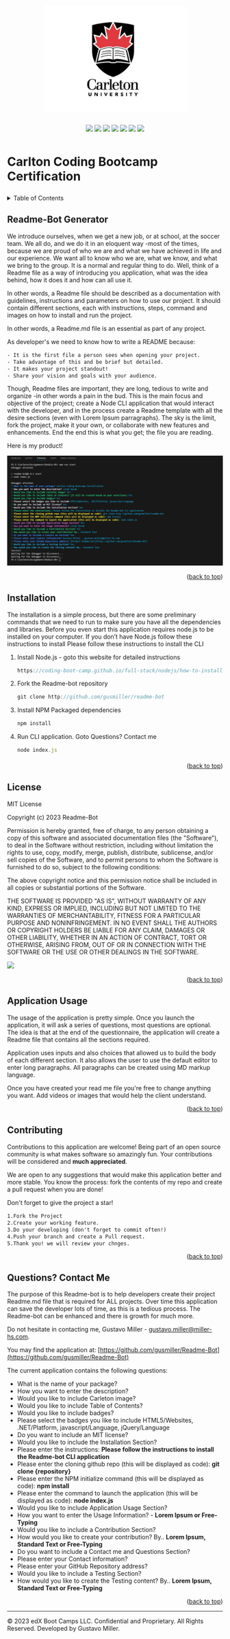 <a id="readme-top" name="readme-top"></a>

<p align="center"><img src="./assets/images/carleton-u-logo.jpg" height="250"></p>

<p align="center" style="margin-top:25px; margin-bottom:50px;">
	<a><img src="https://img.shields.io/static/v1.svg?label=HTML5&message=Websites&color=red"/></a>
	<a><img src="https://img.shields.io/static/v1.svg?label=.NET&message=Platform&color=red"/></a>
	<a><img src="https://img.shields.io/static/v1.svg?label=javascript&message=Language&color=cyan"/></a>
	<a><img src="https://img.shields.io/static/v1.svg?label=jQuery&message=Language&color=yellow"/></a>
	<a><img src="https://img.shields.io/static/v1.svg?label=nodejs&message=Server&color=red"/></a>
	<a><img src="https://img.shields.io/static/v1.svg?label=Bootstrap&message=Styling&color=green"/></a>
	<a><img src="https://img.shields.io/static/v1.svg?label=License&message=MIT&color=yellow"/></a>
</p>

# Carlton Coding Bootcamp Certification

<details style="margin-bottom: 25px; margin-top: 25px;">
	<summary>Table of Contents</summary>
	<ol>
		<li><a href="#Description">Project Description</a></li>
		<li><a href="#installation">Installation</a></li>
		<li><a href="#license">License</a></li>
		<li><a href="#usage">Application Usage</a></li>
		<li><a href="#contribution">Contributions</a></li>
		<li><a href="#contactme">Questions? Contact Me!</a></li>
	</ol>
</details>
<div id="Description" style="margin-top: 25px;">

## Readme-Bot Generator

We introduce ourselves, when we get a new job, or at school, at the soccer team. We all do, and we do it in an eloquent way -most of the times, because we are proud of who we are and what we have achieved in life and our experience. We want all to know who we are, what we know, and what we bring to the group. It is a normal and regular thing to do. Well, think of a Readme file as a way of introducing you application, what was the idea behind, how it does it and how can all use it.

In other words, a Readme file should be described as a documentation with guidelines, instructions and parameters on how to use our project. It should contain different sections, each with instructions, steps, command and images on how to install and run the project.

In other words, a Readme.md file is an essential as part of any project. 

As developer's we need to know how to write a README because:

    - It is the first file a person sees when opening your project.
	- Take advantage of this and be brief but detailed.
    - It makes your project standout! 
    - Share your vision and goals with your audience.

Though, Readme files are important, they are long, tedious to write and organize -in other words a pain in the bud. This is the main focus and objective of the project; create a Node CLI application that would interact with the developer, and in the process create a Readme template with all the desire sections (even with Lorem Ipsum parragraphs). The sky is the limit, fork the project, make it your own, or collaborate with new features and enhancements. End the end this is what you get; the file you are reading.

Here is my product!

<div style="margin-top: 15px;">
	<img src="./assets/images/node001.png">
</div>
</div>

<p align="right">(<a href="#readme-top">back to top</a>)</p>

<div id="installation" style="margin-bottom: 20px;margin-top: 20px;">

## Installation

The installation is a simple process, but there are some preliminary commands that we need to run to make sure you have all the dependencies and libraries. Before you even start this application requires node.js to be installed on your computer. If you don’t have Node.js follow these instructions to install
Please follow these instructions to install the CLI 

1. Install Node.js - goto this website for detailed instructions
	```js
	https://coding-boot-camp.github.io/full-stack/nodejs/how-to-install-nodejs
	```
2. Fork the Readme-bot repository
	```js
	git clone http://github.com/gusmiller/readme-bot
	```
2. Install NPM Packaged dependencies
	```js
	npm install
	```
3. Run CLI application. Goto Questions? Contact me
	```js
	node index.js
	```
</div>

<p align="right">(<a href="#readme-top">back to top</a>)</p>

<div id="license" style="margin-top: 25px;">

## License

MIT License

Copyright (c) 2023 Readme-Bot

Permission is hereby granted, free of charge, to any person obtaining a copy of this software and associated documentation files (the "Software"), to deal in the Software without restriction, including without limitation the rights to use, copy, modify, merge, publish, distribute, sublicense, and/or sell copies of the Software, and to permit persons to whom the Software is furnished to do so, subject to the following conditions:

The above copyright notice and this permission notice shall be included in all copies or substantial portions of the Software.

THE SOFTWARE IS PROVIDED "AS IS", WITHOUT WARRANTY OF ANY KIND, EXPRESS OR IMPLIED, INCLUDING BUT NOT LIMITED TO THE WARRANTIES OF MERCHANTABILITY, FITNESS FOR A PARTICULAR PURPOSE AND NONINFRINGEMENT. IN NO EVENT SHALL THE AUTHORS OR COPYRIGHT HOLDERS BE LIABLE FOR ANY CLAIM, DAMAGES OR OTHER LIABILITY, WHETHER IN AN ACTION OF CONTRACT, TORT OR OTHERWISE, ARISING FROM, OUT OF OR IN CONNECTION WITH THE SOFTWARE OR THE USE OR OTHER DEALINGS IN THE SOFTWARE.

<a><img src="https://img.shields.io/static/v1.svg?label=License&message=MIT&color=yellow"/></a>

<p align="right">(<a href="#readme-top">back to top</a>)</p>

</div>

<div id="usage" style="margin-top: 25px;">

## Application Usage

The usage of the application is pretty simple. Once you launch the application, it will ask a series of questions, most questions are optional. The idea is that at the end of the questionnaire, the application will create a Readme file that contains all the sections required.

Application uses inputs and also choices that allowed us to build the body of each different section. It also allows the user to use the default editor to enter long paragraphs. All paragraphs can be created using MD markup language.

Once you have created your read me file you're free to change anything you want. Add videos or images that would help the client understand.



<p align="right">(<a href="#readme-top">back to top</a>)</p>

</div>

<div id="contribution" style="margin-top: 25px;">

## Contributing 

Contributions to this application are welcome! Being part of an open source community is what makes software so amazingly fun. Your contributions will be considered and **much appreciated**.

We are open to any suggestions that would make this application better and more stable. You know the process: fork the contents of my repo and create a pull request when you are done!

Don't forget to give the project a star!

	1.Fork the Project
	2.Create your working feature.
	3.Do your developing (don't forget to commit often!)
	4.Push your branch and create a Pull request.
	5.Thank you! we will review your chnges.

<p align="right">(<a href="#readme-top">back to top</a>)</p>

</div>

<div id="contactme" style="margin-top: 25px;">

## Questions? Contact Me 

The purpose of this Readme-bot is to help developers create their project Readme.md file that is required for ALL projects. Over time this application can save the developer lots of time, as this is a tedious process. The Readme-bot can be enhanced and there is growth for much more.

Do not hesitate in contacting me, Gustavo Miller - gustavo.miller@miller-hs.com.

You may find the application at: [https://github.com/gusmiller/Readme-Bot](https://github.com/gusmiller/Readme-Bot)

The current application contains the following questions:

- What is the name of your package?
- How you want to enter the description?
- Would you like to include Carleton image?
- Would you like to include Table of Contents?
- Would you like to include badges?
- Please select the badges you like to include HTML5/Websites, .NET/Platform, javascript/Language, jQuery/Language
- Do you want to include an MIT license?
- Would you like to include the Installation Section?
- Please enter the instructions: **Please follow the instructions to install the Readme-bot CLI application**
- Please enter the cloning github repo (this will be displayed as code): **git clone {repository}**
- Please enter the NPM initialize command (this will be displayed as code): **npm install**
- Please enter the command to launch the application (this will be displayed as code): **node index.js**
- Would you like to include Application Usage Section?
- How you want to enter the Usage Information? - **Lorem Ipsum or Free-Typing**
- Would you like to include a Contribution Section?
- How would you like to create your contribution? By.. **Lorem Ipsum, Standard Text or Free-Typing**
- Do you want to include a Contact me and Questions Section?
- Please enter your Contact information?
- Please enter your GitHub Repository address?
- Would you like to include a Testing Section?
- How would you like to create the Testing content? By.. **Lorem Ipsum, Standard Text or Free-Typing**

<p align="right">(<a href="#readme-top">back to top</a>)</p>

</div>

---
© 2023 edX Boot Camps LLC. Confidential and Proprietary. All Rights Reserved. Developed by Gustavo Miller.